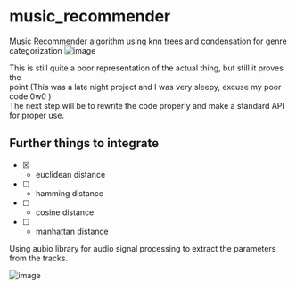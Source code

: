 # music_recommender
Music Recommender algorithm using knn trees and condensation for genre categorization
![image](https://user-images.githubusercontent.com/31028745/112745388-be5c9580-8fc5-11eb-908d-e5ee7db3dddf.png)

This is still quite a poor representation of the actual thing, but still it proves the\
point (This was a late night project and I was very sleepy, excuse my poor code 0w0 )\
The next step will be to rewrite the code properly and make a standard API for proper use.

## Further things to integrate
- [x] - euclidean distance
- [ ] - hamming distance
- [ ] - cosine distance
- [ ] - manhattan distance

Using aubio library for audio signal processing to extract the parameters from the tracks.

![image](https://user-images.githubusercontent.com/31028745/112745378-a258f400-8fc5-11eb-99a7-9bf638bad99f.png)
